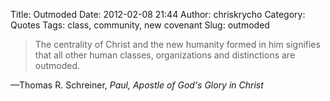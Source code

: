 Title: Outmoded
Date: 2012-02-08 21:44
Author: chriskrycho
Category: Quotes
Tags: class, community, new covenant
Slug: outmoded

> The centrality of Christ and the new humanity formed in him signifies
> that all other human classes, organizations and distinctions are
> outmoded.

—Thomas R. Schreiner, <cite>Paul, Apostle of God's Glory in
Christ</cite>
